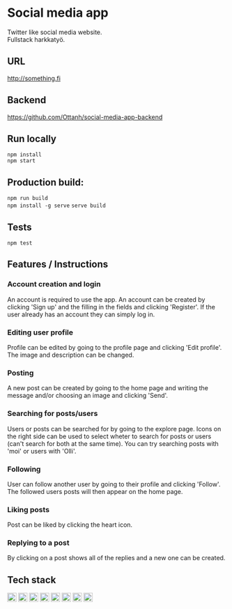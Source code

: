 # Social media app
Twitter like social media website.    
Fullstack harkkatyö.

## URL
http://something.fi

## Backend
https://github.com/Ottanh/social-media-app-backend

## Run locally
`npm install`  
`npm start`   

## Production build:  
`npm run build`  
`npm install -g serve`
`serve build`  

## Tests
`npm test` 


## Features / Instructions

### Account creation and login
An account is required to use the app. An account can be created by clicking 'Sign up' and the filling in the fields and clicking 'Register'. 
If the user already has an account they can simply log in. 

### Editing user profile
Profile can be edited by going to the profile page and clicking 'Edit profile'. The image and description can be changed.

### Posting
A new post can be created by going to the home page and writing the message and/or choosing an image and clicking 'Send'.

### Searching for posts/users
Users or posts can be searched for by going to the explore page. Icons on the right side can be used to select wheter to search for posts or users (can't search for both at the same time).
You can try searching posts with 'moi' or users with 'Olli'.

### Following
User can follow another user by going to their profile and clicking 'Follow'. 
The followed users posts will then appear on the home page.

### Liking posts
Post can be liked by clicking the heart icon. 

### Replying to a post
By clicking on a post shows all of the replies and a new one can be created. 

## Tech stack
<a href="https://www.typescriptlang.org/" title="Typescript"><img src="https://github.com/get-icon/geticon/raw/master/icons/typescript-icon.svg" alt="Typescript" width="21px" height="21px"></a>
<a href="https://www.w3.org/TR/CSS/" title="CSS3"><img src="https://github.com/get-icon/geticon/raw/master/icons/css-3.svg" alt="CSS3" width="21px" height="21px"></a>
<a href="https://reactjs.org/" title="React"><img src="https://github.com/get-icon/geticon/raw/master/icons/react.svg" alt="React" width="21px" height="21px"></a>
<a href="https://graphql.org/" title="GraphQL"><img src="https://github.com/get-icon/geticon/raw/master/icons/graphql.svg" alt="GraphQL" width="21px" height="21px"></a>
<a href="https://www.apollographql.com/" title="Apollo"><img src="https://github.com/get-icon/geticon/raw/master/icons/apollostack.svg" alt="Apollo" width="21px" height="21px"></a>
<a href="https://eslint.org/" title="ESLint"><img src="https://github.com/get-icon/geticon/raw/master/icons/eslint.svg" alt="ESLint" width="21px" height="21px"></a>
<a href="https://jestjs.io/" title="Jest"><img src="https://github.com/get-icon/geticon/raw/master/icons/jest.svg" alt="Jest" width="21px" height="21px"></a>
<a href="https://aws.amazon.com/" title="AWS"><img src="https://github.com/get-icon/geticon/raw/master/icons/aws.svg" alt="AWS" width="21px" height="21px"></a>

